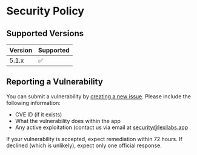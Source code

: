 # Security Policy

## Supported Versions

| Version | Supported          |
| ------- | ------------------ |
| 5.1.x   | :white_check_mark: |

## Reporting a Vulnerability

You can submit a vulnerability by [creating a new issue](https://github.com/LexiLabs-App/basic/issues/new).
Please include the following information:
* CVE ID (if it exists)
* What the vulnerability does within the app
* Any active exploitation (contact us via email at [security@lexilabs.app](mailto://security@lexilabs.app)

If your vulnerability is accepted, expect remediation within 72 hours.
If declined (which is unlikely), expect only one official response.
